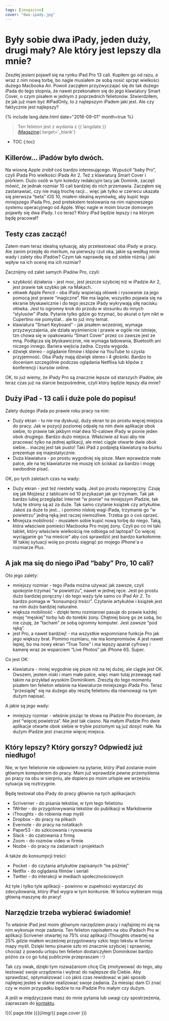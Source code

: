 ```yaml
---
tags: [imagazine]
cover: "dwa-ipady.jpg"
---
```


# Były sobie dwa iPady, jeden duży, drugi mały? Ale który jest lepszy dla mnie?

Zeszłej jesieni pojawił się na rynku iPad Pro 13 cali. Kupiłem go od razu, a wraz z nim nową torbę, bo nagle musiałem ze sobą nosić sprzęt wielkości dużego Macbooka Air. Powoli zacząłem przyzwyczajać się do tak dużego iPada do tego stopnia, że nawet przekonałem się do jego klawiatury Smart Cover, o czym pisałem w jednym z poprzednich felietonów. Stwierdziłem, że jak już mam być #iPadOnly, to z najlepszym iPadem jaki jest. Ale czy faktycznie jest najlepszy?

<!--More-->

{% include lang.date.html date="2016-09-01" month=true %}

> Ten felieton jest z wydania z {{ langdate }} [iMagazine](https://imagazine.pl){:target='_blank'}

* TOC
{:toc}

## Killerów… iPadów było dwóch.

Na wiosnę Apple zrobił coś bardzo interesującego. Wypuścił “baby Pro”, czyli iPada Pro wielkości iPada Air 2. Też z klawiaturą Smart Cover i piórkiem. Dużo osób w tym koledzy redakcyjni tacy jak Dominik, zaczęli mówić, że jednak rozmiar 10 cali bardziej do nich przemawia. Zacząłem się zastanawiać, czy nie mają trochę racji… więc jak tylko w czerwcu ukazała się pierwsza “beta” iOS 10, miałem idealną wymówkę, aby kupić tego mniejszego iPada Pro, pod pretekstem testowania na nim najnowszego systemu operacyjnego od Apple. Więc nagle w moim biurze domowym pojawiły się dwa iPady. I co teraz? Który iPad będzie lepszy i na którym będę pracował?

## Testy czas zacząć!

Zatem mam teraz idealną sytuację, aby przetestować oba iPady w pracy. Ale zanim przejdę do meritum, na pierwszy rzut oka, jakie są według mnie wady i zalety obu iPadów? Czym tak naprawdę się od siebie różnią i jaki wpływ na ich ocenę ma ich rozmiar?

Zacznijmy od zalet samych iPadów Pro, czyli:

- szybkość działania - jest moc, jest jeszcze szybciej niż w iPadzie Air 2, jest prawie tak szybko jak na Makach.
- ołówek Apple Pencil - oba iPady wspierają ołówek i rysowanie za jego pomocą jest prawie “magiczne”. Nie ma lagów, wszystko pojawia się na ekranie błyskawicznie i do tego jeszcze iPady wykrywają siłę nacisku ołówka. Jest to ogromny krok do przodu w stosunku do innych “stylusów” iPada. Pytanie tylko gdzie go trzymać, bo akurat o tym nikt w Cupertino nie pomyślał... ale to już inny temat.
- klawiatura “Smart Keyboard” - jak pisałem wcześniej, wymaga przyzwyczajenia, ale działa wyśmienicie i prawie w ogóle nie istnieje, tzn chowa się w opakowaniu “Smart Cover” przez co zawsze jest ze mną. Podłącza się błyskawicznie, nie wymaga ładowania, Bluetooth ani niczego innego. Bariera wejścia żadna. Czysta wygoda.
- dźwięk stereo - oglądanie filmów i klipów na YouTube to czysta przyjemność. Oba iPady mają dźwięk stereo i 4 głośniki. Bardzo to doceniam szczególnie podczas oglądania Netflixa lub klipów z konferencji i kursów online.

OK, to już wiemy, że iPady Pro są znacznie lepsze od starszych iPadów, ale teraz czas już na starcie bezpośrednie, czyli który będzie lepszy dla mnie?

## Duży iPad - 13 cali i duże pole do popisu!

Zalety dużego iPada po prawie roku pracy na nim:

- Duży ekran - tu nie ma dyskusji, duży ekran to po prostu więcej miejsca do pracy. Jak w pozycji poziomej odpalę na nim dwie aplikacje obok siebie, to prawie tak jakbym miał dwa 10-calowe iPady w pionie jeden obok drugiego. Bardzo dużo miejsca. Właściwie aż kusi aby nie pracować tylko na jednej aplikacji, ale mieć ciągle otwarte dwie obok siebie… inaczej jest tak pusto! Taki iPad z podpiętą klawiaturą na biurku prezentuje się majestatycznie.
- Duża klawiatura - po prostu wygodniej się pisze. Mam wprawdzie małe palce, ale na tej klawiaturze nie muszę ich ściskać za bardzo i mogę swobodnie pisać.

OK, po tych zaletach czas na wady:

- Duży ekran - jest też niestety wadą. Jest po prostu nieporęczny. Czuję się jak Mojżesz z tablicami od 10 przykazań jak go trzymam. Tak jak bardzo lubię przeglądać Internet “w pionie” na mniejszym iPadzie, tak tutaj te strony są aż za duże. Tak samo czytanie książek czy artykułów. Jakoś za duże to jest… i pomimo niskiej wagi iPada, trzymanie go “w powietrzu” jedną ręką jest raczej niemożliwe. Trzeba go o coś oprzeć.
- Mniejsza mobilność - musiałem sobie kupić nową torbę do niego. Taką, która właściwie pomieści Macbooka Pro mojej żony. Czyli po co mi taki tablet, który właściwie wielkością nie odbiega od laptopa? Co więcej wyciąganie go “na mieście” aby coś sprawdzić jest bardzo karkołomne. W takiej sytuacji wolę po prostu sięgnąć po mojego iPhone'a o rozmiarze Plus.

## A jak ma się do niego iPad “baby” Pro, 10 cali?

Oto jego zalety:

- mniejszy rozmiar - tego iPada można używać jak zawsze, czyli spokojnie trzymać “w powietrzu”, nawet w jednej ręce. Jest po prostu dużo bardziej poręczny i do tego waży tyle samo co iPad Air 2. To bardzo pomaga w “konsumpcji treści”. Czytanie artykułów i książek jest na nim dużo bardziej naturalne.
- większa mobilność - dzięki temu rozmiarowi pasuje do prawie każdej mojej “męskiej” torby lub do torebki żony. Chętniej biorę go ze sobą, bo nie czuję, że “tacham” ze sobą ogromny komputer. Jest zawsze “pod ręką”.
- jest Pro, a nawet bardziej! - ma wszystkie wspomniane funkcje Pro jak jego większy brat. Pomimo rozmiaru, nie ma kompromisów. A jest nawet lepiej, bo ma nowy ekran “True Tone” i ma lepszy aparat cyfrowy i kamerę wraz ze wsparciem “Live Photos” jak iPhone 6S. Super.

Co jest OK:

- klawiatura - mniej wygodnie się pisze niż na tej dużej, ale ciągle jest OK. Owszem, jestem niski i mam małe palce, więc mam tutaj przewagę nad takim na przykład wysokim Dominikiem. Zresztą do tego momentu pisałem ten felieton właśnie na klawiaturze mniejszego iPada Pro. Teraz “przesiądę” się na dużego aby resztę felietonu dla równowagi na tym dużym napisać.

A jakie są jego wady:

- mniejszy rozmiar - właśnie pisząc te słowa na iPadzie Pro doceniam, że jest “więcej powietrza”. Nie jest tak ciasno. Na małym iPadzie Pro dwie aplikacje otwarte obok siebie w trybie poziomym są już dosyć małe. Na dużym iPadzie jest znacznie więcej miejsca.

## Który lepszy? Który gorszy? Odpwiedź już niedługo!

Nie, w tym felietonie nie odpowiem na pytanie, który iPad zostanie moim głównym komputerem do pracy. Mam już wprawdzie pewne przemyślenia po pracy na obu w sierpniu, ale dopiero po moim urlopie we wrześniu sytuacja się roztrzygnie.

Będę testował oba iPady do pracy głównie na tych aplikacjach:

- Scriverner - do pisania tekstów, w tym tego felietonu
- 1Writer - do przygotowywania tekstów do publikacji w Markdownie
- iThoughts - do robienia map myśli
- Dropbox - do pracy na plikach
- Evernote - do pracy na notatkach
- Paper53 - do szkicowania i rysowania
- Slack - do czatowania z firmą
- Zoom - do rozmów video w firmie
- Nozbe - do pracy na zadaniach i projektach

A także do konsumpcji treści:

- Pocket - do czytania artykułów zapisanych “na później”
- Netflix - do oglądania filmów i seriali
- Twitter - do interakcji w mediach społecznościowych

Aż tyle i tylko tyle aplikacji - powinno w zupełności wystarczyć do zdecydowania, który iPad wygra w tym konkursie. W końcu wybieram moją główną maszynę do pracy!

## Narzędzie trzeba wybierać świadomie!

To właśnie iPad jest moim głównym narzędziem pracy i najfajniej mi się na nim wykonuje moje zadania. Ten felieton napisałem na obu iPadach Pro w aplikacji Scrivener otwartej na 75% oraz aplikacji iThoughts otwartej na 25% gdzie miałem wcześniej przygotowany szkic tego tekstu w formie mapy myśli. Dzięki temu pisanie szło mi znacznie szybciej i sprawniej, chociaż z powodu urlopu ten felieton dostarczyłem Dominikowi bardzo późno za co go tutaj publicznie przepraszam :-)

Tak czy owak, dzięki tym rozważaniom chcę Cię zmotywować do tego, aby testować swoje urządzenia i wybrać do najlepsze dla Ciebie. Aby sprawdzać, optymalizować i co jakiś czas rewidować w jaki sposób najlepiej jesteś w stanie realizować swoje zadania. Za miesiąc dam Ci znać czy w moim przypadku będzie to na iPadzie Pro małym czy dużym.

A jeśli w międzyczasie masz do mnie pytania lub uwagi czy spostrzeżenia, zapraszam do [kontaktu](/pl/kontakt).

![{{ page.title }}](/img/{{ page.cover }})

[n]: https://michael.gratis/nozbe_pl
[np]: https://michael.gratis/nozbepersonal_pl